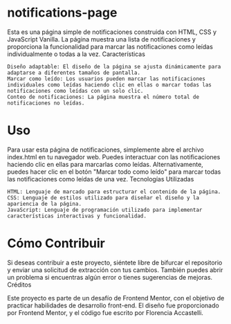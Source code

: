 # notifications-page

Esta es una página simple de notificaciones construida con HTML, CSS y JavaScript Vanilla. La página muestra una lista de notificaciones y proporciona la funcionalidad para marcar las notificaciones como leídas individualmente o todas a la vez.
Características

    Diseño adaptable: El diseño de la página se ajusta dinámicamente para adaptarse a diferentes tamaños de pantalla.
    Marcar como leído: Los usuarios pueden marcar las notificaciones individuales como leídas haciendo clic en ellas o marcar todas las notificaciones como leídas con un solo clic.
    Conteo de notificaciones: La página muestra el número total de notificaciones no leídas.

# Uso

Para usar esta página de notificaciones, simplemente abre el archivo index.html en tu navegador web. Puedes interactuar con las notificaciones haciendo clic en ellas para marcarlas como leídas. Alternativamente, puedes hacer clic en el botón "Marcar todo como leído" para marcar todas las notificaciones como leídas de una vez.
Tecnologías Utilizadas

    HTML: Lenguaje de marcado para estructurar el contenido de la página.
    CSS: Lenguaje de estilos utilizado para diseñar el diseño y la apariencia de la página.
    JavaScript: Lenguaje de programación utilizado para implementar características interactivas y funcionalidad.

# Cómo Contribuir

Si deseas contribuir a este proyecto, siéntete libre de bifurcar el repositorio y enviar una solicitud de extracción con tus cambios. También puedes abrir un problema si encuentras algún error o tienes sugerencias de mejoras.
Créditos

Este proyecto es parte de un desafío de Frontend Mentor, con el objetivo de practicar habilidades de desarrollo front-end. El diseño fue proporcionado por Frontend Mentor, y el código fue escrito por Florencia Accastelli.
